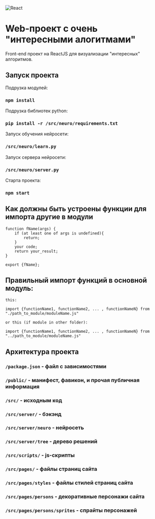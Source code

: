 ![React](https://media.tproger.ru/uploads/2016/10/reactmini.png)
# Web-проект c очень "интересными алогитмами" 

Front-end проект на ReactJS для визуализации "интересных" алгоритмов.

## Запуск проекта

Подрузка модулей:
### `npm install`

Подрузка библиотек python:
### `pip install -r /src/neuro/requirements.txt`

Запуск обучения нейросети:
### `/src/neuro/learn.py`

Запуск сервера нейросети:
### `/src/neuro/server.py`

Старта проекта:

### `npm start`

## Как должны быть устроены функции для импорта другие в модули

```
function fName(args) {
    if (at least one of args is undefined){
        return;
    }
    your code;
    return your_result;
}

export {fName};
```

## Правильный импорт функций в основной модуль:

```
this:

import {functionName1, functionName2, ... , functionNameN} from "./path_to_module/moduleName.js"

or this (if module in other folder):

import {functionName1, functionName2, ... , functionNameN} from "../path_to_module/moduleName.js"
```

## Архитектура проекта

### `/package.json` - файл с зависимостями

### `/public/` - манифест, фавикон, и прочая публичная информация

### `/src/` - исходным код

### `/src/server/` - бэкэнд

### `/src/server/neuro` - нейросеть

### `/src/server/tree` - дерево решений

### `/src/scripts/` - js-скрипты

### `/src/pages/` - файлы страниц сайта

### `/src/pages/styles` - файлы стилей страниц сайта

### `/src/pages/persons` - декоративные персонажи сайта

### `/src/pages/persons/sprites` - спрайты персонажей
